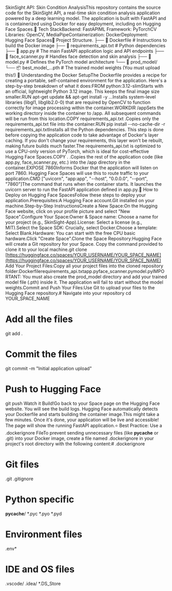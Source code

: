 SkinSight API: Skin Condition AnalysisThis repository contains the source code for the SkinSight API, a real-time skin condition analysis application powered by a deep learning model. The application is built with FastAPI and is containerized using Docker for easy deployment, including on Hugging Face Spaces.🚀 Tech StackBackend: FastAPIML Framework: PyTorchCV Libraries: OpenCV, MediaPipeContainerization: DockerDeployment: Hugging Face Spaces📂 Project Structure.
├── 📄 Dockerfile              # Instructions to build the Docker image
├── 📄 requirements_api.txt     # Python dependencies
├── 🐍 app.py                  # The main FastAPI application logic and API endpoints
├── 🐍 face_scanner.py         # Handles face detection and skin analysis
├── 🐍 model.py                # Defines the PyTorch model architecture
└── 📁 prod_model/
    └── 📦 best_model_...pth   # The trained model weights (You must upload this!)
🐳 Understanding the Docker SetupThe Dockerfile provides a recipe for creating a portable, self-contained environment for the application. Here's a step-by-step breakdown of what it does:FROM python:3.12-slimStarts with an official, lightweight Python 3.12 image. This keeps the final image size smaller.RUN apt-get update && apt-get install -y ...Installs system-level libraries (libgl1, libglib2.0-0) that are required by OpenCV to function correctly for image processing within the container.WORKDIR /appSets the working directory inside the container to /app. All subsequent commands will be run from this location.COPY requirements_api.txt .Copies only the requirements_api.txt file into the container.RUN pip install --no-cache-dir -r requirements_api.txtInstalls all the Python dependencies. This step is done before copying the application code to take advantage of Docker's layer caching. If you don't change your requirements, this layer won't be rebuilt, making future builds much faster.The requirements_api.txt is optimized to use a CPU-only version of PyTorch, which is ideal for cost-effective Hugging Face Spaces.COPY . .Copies the rest of the application code (like app.py, face_scanner.py, etc.) into the /app directory in the container.EXPOSE 7860Informs Docker that the application will listen on port 7860. Hugging Face Spaces will use this to route traffic to your application.CMD ["uvicorn", "app:app", "--host", "0.0.0.0", "--port", "7860"]The command that runs when the container starts. It launches the uvicorn server to run the FastAPI application defined in app.py.🤗 How to Deploy on Hugging Face SpacesFollow these steps to deploy your application.Prerequisites:A Hugging Face account.Git installed on your machine.Step-by-Step InstructionsCreate a New Space:On the Hugging Face website, click on your profile picture and select "New Space".Configure Your Space:Owner & Space name: Choose a name for your project (e.g., SkinSight-App).License: Select a license (e.g., MIT).Select the Space SDK: Crucially, select Docker.Choose a template: Select Blank.Hardware: You can start with the free CPU basic hardware.Click "Create Space".Clone the Space Repository:Hugging Face will create a Git repository for your Space. Copy the command provided to clone it to your local machine.git clone [https://huggingface.co/spaces/YOUR_USERNAME/YOUR_SPACE_NAME](https://huggingface.co/spaces/YOUR_USERNAME/YOUR_SPACE_NAME)
Add Your Project Files:Copy all your project files into the cloned repository folder:Dockerfilerequirements_api.txtapp.pyface_scanner.pymodel.pyIMPORTANT: You must also create the prod_model directory and add your trained model file (.pth) inside it. The application will fail to start without the model weights.Commit and Push Your Files:Use Git to upload your files to the Hugging Face repository.# Navigate into your repository
cd YOUR_SPACE_NAME

# Add all the files
git add .

# Commit the files
git commit -m "Initial application upload"

# Push to Hugging Face
git push
Watch it Build!Go back to your Space page on the Hugging Face website. You will see the build logs. Hugging Face automatically detects your Dockerfile and starts building the container image.This might take a few minutes. Once it's done, your application will be live and accessible! The page will show the running FastAPI application.⭐ Best Practice: Use a .dockerignore FileTo prevent sending unnecessary files (like __pycache__ or .git) into your Docker image, create a file named .dockerignore in your project's root directory with the following content:# .dockerignore

# Git files
.git
.gitignore

# Python specific
__pycache__/
*.pyc
*.pyo
*.pyd

# Environment files
.env*

# IDE and OS files
.vscode/
.idea/
*.DS_Store
